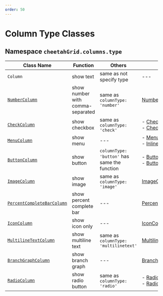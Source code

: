 ```yaml
---
order: 50
---
```


# Column Type Classes

## Namespace `cheetahGrid.columns.type`

| Class Name                   | Function                         | Others                                       | Related Links                          |
| ---------------------------- | -------------------------------- | -------------------------------------------- | -------------------------------------- |
| `Column`                     | show text                        | same as not specify type                     | ---                                    |
| [`NumberColumn`]             | show number with comma-separated | same as `columnType: 'number'`               | [NumberColumn]                         |
| [`CheckColumn`]              | show checkbox                    | same as `columnType: 'check'`                | - [CheckColumn]<br>- [CheckEditor]     |
| [`MenuColumn`]               | show menu                        | ---                                          | - [MenuColumn]<br>- [InlineMenuEditor] |
| [`ButtonColumn`]             | show button                      | `columnType: 'button'` has same the function | - [ButtonColumn]<br>- [ButtonAction]   |
| [`ImageColumn`]              | show image                       | same as `columnType: 'image'`                | [ImageColumn]                          |
| [`PercentCompleteBarColumn`] | show percent complete bar        | ---                                          | [PercentCompleteBarColumn]             |
| [`IconColumn`]               | show icon only                   | ---                                          | [IconColumn]                           |
| [`MultilineTextColumn`]      | show multiline text              | same as `columnType: 'multilinetext'`        | [MultilineTextColumn]                  |
| [`BranchGraphColumn`]        | show branch graph                | ---                                          | [BranchGraphColumn]                    |
| [`RadioColumn`]              | show radio button                | same as `columnType: 'radio'`                | - [RadioColumn]<br>- [RadioEditor]     |

[`numbercolumn`]: ./NumberColumn.md
[`checkcolumn`]: ./CheckColumn.md
[`menucolumn`]: ./MenuColumn.md
[`buttoncolumn`]: ./ButtonColumn.md
[`imagecolumn`]: ./ImageColumn.md
[`percentcompletebarcolumn`]: ./PercentCompleteBarColumn.md
[`iconcolumn`]: ./IconColumn.md
[`multilinetextcolumn`]: ./MultilineTextColumn.md
[`branchgraphcolumn`]: ./BranchGraphColumn.md
[`radiocolumn`]: ./RadioColumn.md
[numbercolumn]: ./NumberColumn.md
[checkcolumn]: ./CheckColumn.md
[checkeditor]: ../column_actions/CheckEditor.md
[menucolumn]: ./MenuColumn.md
[inlinemenueditor]: ../column_actions/InlineMenuEditor.md
[buttoncolumn]: ./ButtonColumn.md
[buttonaction]: ../column_actions/ButtonAction.md
[imagecolumn]: ./ImageColumn.md
[percentcompletebarcolumn]: ./PercentCompleteBarColumn.md
[iconcolumn]: ./IconColumn.md
[multilinetextcolumn]: ./MultilineTextColumn.md
[branchgraphcolumn]: ./BranchGraphColumn.md
[radiocolumn]: ./RadioColumn.md
[radioeditor]: ../column_actions/RadioEditor.md
